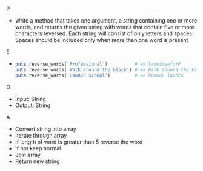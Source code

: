 P 

- Write a method that takes one argument, a string containing one or more words, and returns the given string with words that contain five or more characters reversed. Each string will consist of only letters and spaces. Spaces should be included only when more than one word is present

E

- ```ruby
  puts reverse_words('Professional')          # => lanoisseforP
  puts reverse_words('Walk around the block') # => Walk dnuora the kcolb
  puts reverse_words('Launch School')         # => hcnuaL loohcS
  ```

D

- Input: String
- Output: String

A

- Convert string into array
- Iterate through array
- If length of word is greater than 5 reverse the word
- If not keep normal 
- Join array 
- Return new string
